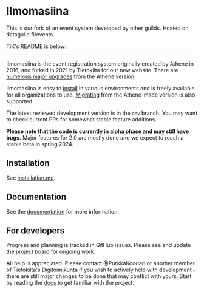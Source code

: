 # Ilmomasiina

This is our fork of an event system developed by other guilds. Hosted on dataguild.fi/events.

TiK's README is below:

--------

Ilmomasiina is the event registration system originally created by Athene in 2016,
and forked in 2021 by Tietokilta for our new website.
There are [numerous major upgrades](./CHANGELOG.md) from the Athene version.

Ilmomasiina is easy to [install](docs/installation.md) in various environments and
is freely available for all organizations to use.
[Migrating](docs/migration.md) from the Athene-made version is also supported.

The latest reviewed development version is in the `dev` branch. You may want to check
current PRs for somewhat stable feature additions.

**Please note that the code is currently in alpha phase and may still have bugs.**
Major features for 2.0 are mostly done and we expect to reach a stable beta in spring 2024.

## Installation

See [installation.md](docs/installation.md).

## Documentation

See the [documentation](docs/README.md) for more information.

## For developers

Progress and planning is tracked in GitHub issues.
Please see and update the [project board](https://github.com/Tietokilta/ilmomasiina/projects/1) for ongoing work.

All help is appreciated. Please contact @PurkkaKoodari or another member of Tietokilta's Digitoimikunta if you wish to
actively help with development &ndash; there are still major changes to be done that may conflict with yours.
Start by reading the [docs](docs/README.md) to get familiar with the project.
